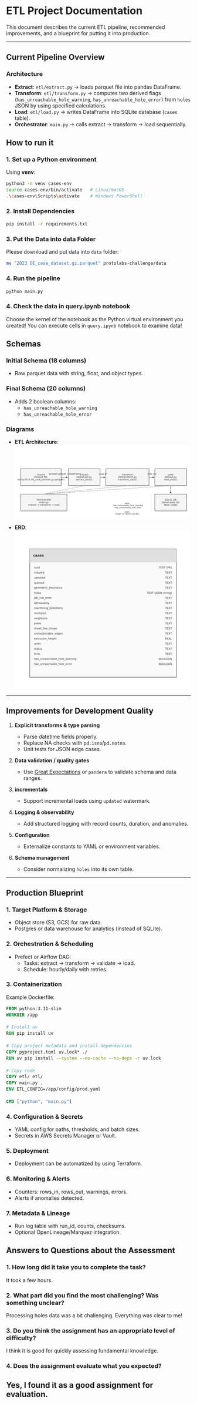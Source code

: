 # ETL Project Documentation

This document describes the current ETL pipeline, recommended improvements, and a blueprint for putting it into production.

---

## Current Pipeline Overview

### Architecture
- **Extract**: `etl/extract.py` → loads parquet file into pandas DataFrame.
- **Transform**: `etl/transform.py` → computes two derived flags (`has_unreachable_hole_warning`, `has_unreachable_hole_error`) from `holes` JSON by using specified calculations.
- **Load**: `etl/load.py` → writes DataFrame into SQLite database (`cases` table).
- **Orchestrator**: `main.py` → calls extract → transform → load sequentially.


## How to run it
### 1. Set up a Python environment
Using **venv**:
```bash
python3 -m venv cases-env
source cases-env/bin/activate   # Linux/macOS
.\cases-env\Scripts\activate    # Windows PowerShell
```

### 2. Install Dependencies
```bash
pip install -r requirements.txt
```

### 3. Put the Data into data Folder
Please download and put data into `data` folder:
```bash
mv "2023 DE_case_dataset.gz.parquet" protolabs-challenge/data
```

### 4. Run the pipeline
```bash
python main.py
```

### 4. Check the data in query.ipynb notebook
Choose the kernel of the notebook as the Python virtual environment you created! You can execute cells in `query.ipynb` notebook to examine data!


## Schemas
### Initial Schema (18 columns)
- Raw parquet data with string, float, and object types.

### Final Schema (20 columns)
- Adds 2 boolean columns:
  - `has_unreachable_hole_warning`
  - `has_unreachable_hole_error`

### Diagrams
- **ETL Architecture**:
![](etl_architecture.png)

- **ERD**:  
![](erd_cases.png)

---

## Improvements for Development Quality

1. **Explicit transforms & type parsing**
   - Parse datetime fields properly.
   - Replace NA checks with `pd.isna`/`pd.notna`.
   - Unit tests for JSON edge cases.

2. **Data validation / quality gates**
   - Use [Great Expectations](https://greatexpectations.io/) or `pandera` to validate schema and data ranges.

3. **incrementals**
   - Support incremental loads using `updated` watermark.

4. **Logging & observability**
   - Add structured logging with record counts, duration, and anomalies.

5. **Configuration**
   - Externalize constants to YAML or environment variables.

6. **Schema management**
   - Consider normalizing `holes` into its own table.

---

## Production Blueprint

### 1. Target Platform & Storage
- Object store (S3, GCS) for raw data.
- Postgres or data warehouse for analytics (instead of SQLite).

### 2. Orchestration & Scheduling
- Prefect or Airflow DAG:
  - Tasks: extract → transform → validate → load.
  - Schedule: hourly/daily with retries.

### 3. Containerization
Example Dockerfile:

```dockerfile
FROM python:3.11-slim
WORKDIR /app

# Install uv
RUN pip install uv

# Copy project metadata and install dependencies
COPY pyproject.toml uv.lock* ./
RUN uv pip install --system --no-cache --no-deps -r uv.lock

# Copy code
COPY etl/ etl/
COPY main.py .
ENV ETL_CONFIG=/app/config/prod.yaml

CMD ["python", "main.py"]

```

### 4. Configuration & Secrets
- YAML config for paths, thresholds, and batch sizes.
- Secrets in AWS Secrets Manager or Vault.

### 5. Deployment
- Deployment can be automatized by using Terraform.

### 6. Monitoring & Alerts
- Counters: rows_in, rows_out, warnings, errors.
- Alerts if anomalies detected.

### 7. Metadata & Lineage
- Run log table with run_id, counts, checksums.
- Optional OpenLineage/Marquez integration.


## Answers to Questions about the Assessment
### 1. How long did it take you to complete the task?
It took a few hours.

### 2. What part did you find the most challenging? Was something unclear?
Processing holes data was a bit challenging. Everything was clear to me!

### 3. Do you think the assignment has an appropriate level of difficulty?
I think it is good for quickly assessing fundamental knowledge.

### 4. Does the assignment evaluate what you expected?
Yes, I found it as a good assignment for evaluation.
---
